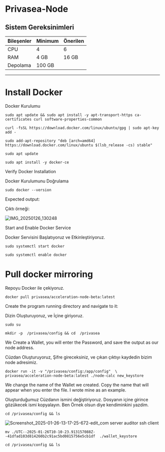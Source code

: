 # Privasea-Node

## **Sistem Gereksinimleri**

| Bileşenler  | Minimum      | **Önerilen**  |
|-------------|--------------|---------------|
| CPU         | 4            | 6             |
| RAM         | 4 GB         | 16 GB         |
| Depolama    | 100 GB       |               |

---


# Install Docker 
Docker Kurulumu

```
sudo apt update && sudo apt install -y apt-transport-https ca-certificates curl software-properties-common
```

```
curl -fsSL https://download.docker.com/linux/ubuntu/gpg | sudo apt-key add -
```

```
sudo add-apt-repository "deb [arch=amd64] https://download.docker.com/linux/ubuntu $(lsb_release -cs) stable"
```

```
sudo apt update
```

```
sudo apt install -y docker-ce
```

Verify Docker Installation

Docker Kurulumunu Doğrulama


```
sudo docker --version
```

Expected output:

Çıktı örneği:

![IMG_20250126_130248](https://github.com/user-attachments/assets/e9bdd538-454b-40cf-8fb6-adfd7def12ef)

Start and Enable Docker Service

Docker Servisini Başlatıyoruz ve Etkinleştiriyoruz.

```
sudo systemctl start docker
```

```
sudo systemctl enable docker
```

# Pull docker mirroring
Repoyu Docker ile çekiyoruz.

```
docker pull privasea/acceleration-node-beta:latest
```


Create the program running directory and navigate to it:

Dizin Oluşturuyoruz, ve İçine giriyoruz.


```
sudo su
```

```
mkdir -p  /privasea/config && cd  /privasea
```

We Create a Wallet, you will enter the Password, and save the output as our node address.


Cüzdan Oluşturuyoruz, Şifre gireceksiniz, ve çıkan çıktıyı kaydedin bizim node adresimiz.


```
docker run -it -v "/privasea/config:/app/config"  \
privasea/acceleration-node-beta:latest ./node-calc new_keystore
```

We change the name of the Wallet we created. Copy the name that will appear when you enter the file. I wrote mine as an example.

Oluşturduğumuz Cüzdanın ismini değiştiriyoruz. Dosyanın içine girince gözükecek ismi kopyalayın.
Ben Örnek olsun diye kendiminkini yazdim.

```
cd /privasea/config && ls
```

![Screenshot_2025-01-26-13-17-25-672-edit_com server auditor ssh client](https://github.com/user-attachments/assets/20fd6148-9eac-46d6-9620-a23d950cb667)




```
mv ./UTC--2025-01-26T10-10-23.913157088Z--41dfad103d814260b2c91ac5bd0815756e5cb1df  ./wallet_keystore 
```

```
cd /privasea/config && ls
```












